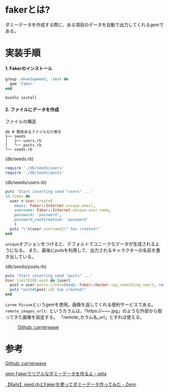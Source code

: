 # fakerとは?

ダミーデータを作成する際に、ある項目のデータを自動で出力してくれるgemである。

# 実装手順

#### 1. Fakerのインストール

```ruby
group :development, :test do
  gem 'faker'
end
```

`bundle install`

#### 2. ファイルにデータを作成
ファイルの構造
```
db # 関係あるファイルだけ表示
├── seeds
│   ├── users.rb
│   └── posts.rb
└── seeds.rb
```

(db/seeds.rb)
```ruby
require './db/seeds/users'
require './db/seeds/posts'
```

(db/seeds/users.rb)
```ruby
puts 'Start inserting seed "users" ...'
10.times do
  user = User.create(
    email: Faker::Internet.unique.email,
    username: Faker::Internet.unique.user_name,
    password: 'password',
    password_confirmation: 'password'
    )
  puts "\"#{user.username}\" has created!"
end
```
`unique`オプションをつけると、デフォルトでユニークなデータが生成されるようになる。
また、最後にputsを利用して、出力されるキャラクターの名前を書き出している。

(db/seeds/posts.rb)
```ruby
puts 'Start inserting seed "posts" ...'
User.limit(10).each do |user|
  post = user.posts.create(body: Faker::Hacker.say_something_smart, remote_images_urls: %w[https://picsum.photos/350/350/?random https://picsum.photos/350/350/?random])
  puts "post#{post.id} has created!"
end
```
`Lorem Picsum`というgemを使用。画像を返してくれる便利サービスである。
`remote_images_urls:` というカラムは、「https://~~~.jpg」のような外部から取ってきた画像を設定する。
「remote_カラム名_url」とすれば使える。
> [Github: carrierwave](https://github.com/carrierwaveuploader/carrierwave#uploading-files-from-a-remote-location)

# 参考

[Github: carrierwave](https://github.com/carrierwaveuploader/carrierwave#uploading-files-from-a-remote-location)

[gem Fakerでリアルなダミーデータを作るよ - qiita](https://qiita.com/tanutanu/items/4006bd868affa535adb0)

[【Rails】seed.rbとFakerを使ってダミーデータ作ってみた - Zenn](https://zenn.dev/yukihaga/articles/e0cf573f3c545e)